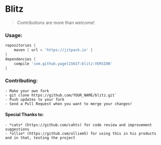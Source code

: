 # Blitz

> Contributions are more than welcome! 

### Usage:
```gradle
repositories {
    maven { url = 'https://jitpack.io' }
}
dependencies { 
    compile 'com.github.yagel15637:blitz:VERSION' 
}
```

### Contributing:
    - Make your own fork
    - git clone https://github.com/YOUR_NAME/blitz.git`
    - Push updates to your fork
    - Send a Pull Request when you want to merge your changes!
    
#### Special Thanks to:
    - *cats* (https://github.com/cahts) for code review and improvement suggestions
    - *ollie* (https://github.com/olliem5) for using this in his products and in that, testing the project
